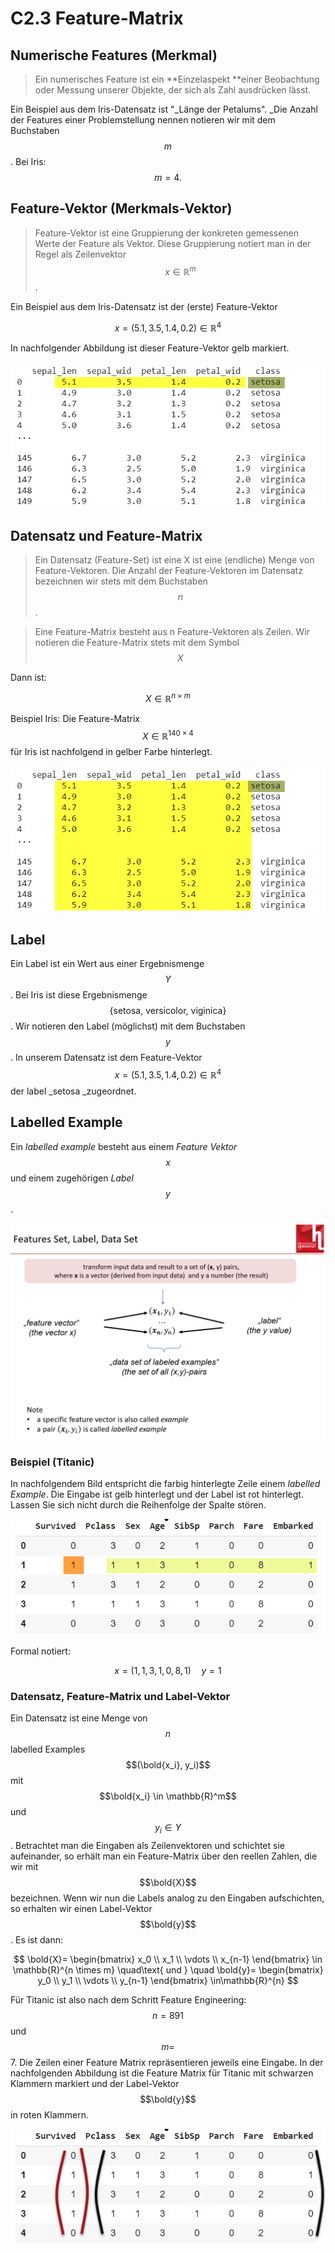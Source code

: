 # C2.3 Feature-Matrix

## Numerische Features (Merkmal)

> Ein numerisches Feature ist ein **Einzelaspekt **einer Beobachtung oder Messung unserer Objekte, der sich als Zahl ausdrücken lässt.

Ein Beispiel aus dem Iris-Datensatz ist  "_Länge der Petalums". _Die Anzahl der Features einer Problemstellung nennen notieren wir mit dem Buchstaben $$m$$. Bei Iris: $$m = 4.$$&#x20;

## Feature-Vektor (Merkmals-Vektor)

> Feature-Vektor ist eine Gruppierung der konkreten gemessenen Werte der Feature als Vektor. Diese Gruppierung notiert man in der Regel als Zeilenvektor $$x \in \mathbb{R}^{m}$$.&#x20;

Ein Beispiel aus dem Iris-Datensatz ist der (erste) Feature-Vektor

$$
x= (5.1, 3.5, 1.4, 0.2 ) \in \mathbb{R}^4
$$

In nachfolgender Abbildung ist dieser Feature-Vektor gelb markiert.

![](<../../.gitbook/assets/image (1) (1).png>)

## Datensatz und Feature-Matrix

> Ein Datensatz (Feature-Set) ist eine X ist eine (endliche) Menge von Feature-Vektoren. Die Anzahl der Feature-Vektoren im Datensatz bezeichnen wir stets mit dem Buchstaben  $$n$$.&#x20;

> Eine Feature-Matrix besteht aus n Feature-Vektoren als Zeilen. Wir notieren die Feature-Matrix stets mit dem Symbol $$X$$

Dann ist:

$$
X \in \mathbb{R}^{n \times m}
$$

Beispiel Iris:  Die Feature-Matrix $$X \in \mathbb{R}^{140 \times 4}$$  für Iris ist nachfolgend in gelber Farbe hinterlegt.&#x20;

![](<../../.gitbook/assets/image (6) (1).png>)

## Label

Ein Label ist ein Wert aus einer Ergebnismenge $$Y$$. Bei Iris ist diese Ergebnismenge $$\{\text{setosa, versicolor, viginica}\}$$. Wir notieren den Label (möglichst) mit dem Buchstaben $$y$$. In unserem Datensatz ist dem Feature-Vektor $$x= (5.1, 3.5, 1.4, 0.2 ) \in \mathbb{R}^4$$der label _setosa _zugeordnet.

## Labelled Example

Ein _labelled example_ besteht aus einem _Feature Vektor_ $$x$$ und einem zugehörigen _Label_ $$y$$.

![](<../../.gitbook/assets/image (105).png>)

### Beispiel (Titanic)

In nachfolgendem Bild entspricht die farbig hinterlegte Zeile einem _labelled Example_. Die Eingabe ist gelb hinterlegt und der Label ist rot hinterlegt. Lassen Sie sich nicht durch die Reihenfolge der Spalte stören.

![](<../../.gitbook/assets/image (73).png>)

Formal notiert:

$$
x = (1,1,3,1,0,8,1) \quad y = 1
$$

### Datensatz, Feature-Matrix und Label-Vektor

Ein Datensatz ist eine Menge von $$n$$ labelled Examples $$(\bold{x_i}, y_i)$$ mit $$\bold{x_i} \in \mathbb{R}^m$$ und $$y_i \in Y$$. Betrachtet man die Eingaben als Zeilenvektoren und schichtet sie aufeinander, so erhält man ein Feature-Matrix über den reellen Zahlen, die wir mit $$\bold{X}$$ bezeichnen. Wenn wir nun die Labels analog zu den Eingaben aufschichten, so erhalten wir einen Label-Vektor $$\bold{y}$$. Es ist dann:

$$
\bold{X}= \begin{bmatrix} x_0 \\ x_1 \\ \vdots \\ x_{n-1} \end{bmatrix} \in \mathbb{R}^{n \times m} \quad\text{ und } \quad \bold{y}= \begin{bmatrix} y_0 \\ y_1 \\ \vdots \\ y_{n-1} \end{bmatrix} \in\mathbb{R}^{n}
$$

Für Titanic ist also nach dem Schritt Feature Engineering: $$n = 891$$ und $$m =$$7. Die Zeilen einer Feature Matrix repräsentieren jeweils eine Eingabe. In der nachfolgenden Abbildung ist die Feature Matrix für Titanic mit schwarzen Klammern markiert und der Label-Vektor$$\bold{y}$$in roten Klammern.

![](<../../.gitbook/assets/image (66).png>)
